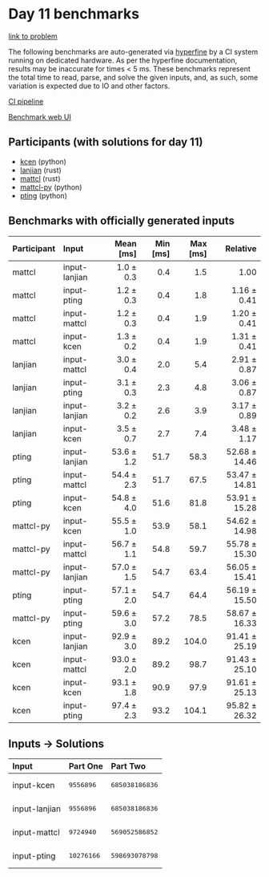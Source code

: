 # Day 11 benchmarks

[link to problem](https://adventofcode.com/2023/day/11)

The following benchmarks are auto-generated via
[hyperfine](https://github.com/sharkdp/hyperfine) by a CI system running on
dedicated hardware. As per the hyperfine documentation, results may be
inaccurate for times < 5 ms. These benchmarks represent the total time to read,
parse, and solve the given inputs, and, as such, some variation is expected due
to IO and other factors.

[CI pipeline](http://ci.papercode.net:8080/teams/main/pipelines/aoc2023)

[Benchmark web UI](https://aoc.ancalagon.black)


## Participants (with solutions for day 11)

- [kcen](https://github.com/kcen/aoc2023) (python)
- [lanjian](https://github.com/lanjian/aoc-2023) (rust)
- [mattcl](https://github.com/mattcl/aoc2023) (rust)
- [mattcl-py](https://github.com/mattcl/aoc2023-py) (python)
- [pting](https://github.com/pting/aoc2023) (python)


## Benchmarks with officially generated inputs

| Participant | Input | Mean [ms] | Min [ms] | Max [ms] | Relative |
|:---|:---|---:|---:|---:|---:|
| mattcl | input-lanjian | 1.0 ± 0.3 | 0.4 | 1.5 | 1.00 |
| mattcl | input-pting | 1.2 ± 0.3 | 0.4 | 1.8 | 1.16 ± 0.41 |
| mattcl | input-mattcl | 1.2 ± 0.3 | 0.4 | 1.9 | 1.20 ± 0.41 |
| mattcl | input-kcen | 1.3 ± 0.2 | 0.4 | 1.9 | 1.31 ± 0.41 |
| lanjian | input-mattcl | 3.0 ± 0.4 | 2.0 | 5.4 | 2.91 ± 0.87 |
| lanjian | input-pting | 3.1 ± 0.3 | 2.3 | 4.8 | 3.06 ± 0.87 |
| lanjian | input-lanjian | 3.2 ± 0.2 | 2.6 | 3.9 | 3.17 ± 0.89 |
| lanjian | input-kcen | 3.5 ± 0.7 | 2.7 | 7.4 | 3.48 ± 1.17 |
| pting | input-lanjian | 53.6 ± 1.2 | 51.7 | 58.3 | 52.68 ± 14.46 |
| pting | input-mattcl | 54.4 ± 2.3 | 51.7 | 67.5 | 53.47 ± 14.81 |
| pting | input-kcen | 54.8 ± 4.0 | 51.6 | 81.8 | 53.91 ± 15.28 |
| mattcl-py | input-kcen | 55.5 ± 1.0 | 53.9 | 58.1 | 54.62 ± 14.98 |
| mattcl-py | input-mattcl | 56.7 ± 1.1 | 54.8 | 59.7 | 55.78 ± 15.30 |
| mattcl-py | input-lanjian | 57.0 ± 1.5 | 54.7 | 63.4 | 56.05 ± 15.41 |
| pting | input-pting | 57.1 ± 2.0 | 54.7 | 64.4 | 56.19 ± 15.50 |
| mattcl-py | input-pting | 59.6 ± 3.0 | 57.2 | 78.5 | 58.67 ± 16.33 |
| kcen | input-lanjian | 92.9 ± 3.0 | 89.2 | 104.0 | 91.41 ± 25.19 |
| kcen | input-mattcl | 93.0 ± 2.0 | 89.2 | 98.7 | 91.43 ± 25.10 |
| kcen | input-kcen | 93.1 ± 1.8 | 90.9 | 97.9 | 91.61 ± 25.13 |
| kcen | input-pting | 97.4 ± 2.3 | 93.2 | 104.1 | 95.82 ± 26.32 |


## Inputs -> Solutions

| Input | Part One | Part Two |
|:---|:---|:---|
|input-kcen|<pre>9556896</pre>|<pre>685038186836</pre>|
|input-lanjian|<pre>9556896</pre>|<pre>685038186836</pre>|
|input-mattcl|<pre>9724940</pre>|<pre>569052586852</pre>|
|input-pting|<pre>10276166</pre>|<pre>598693078798</pre>|